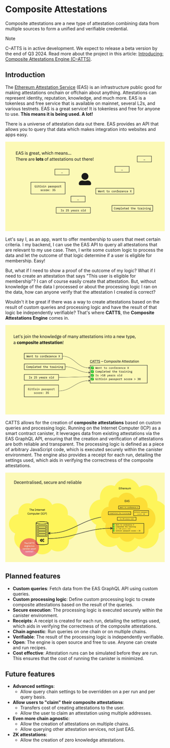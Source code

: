 #  Composite Attestations
Composite attestations are a new type of attestation combining data from multiple sources to form a unified and verifiable credential.

> [!NOTE]
> C–ATTS is in active development. We expect to release a beta version by the end of Q3 2024. Read more about the project in this article: [Introducing: Composite Attestations Engine (C–ATTS)](https://kristoferlund.se/blog/240214-catts).

## Introduction

The [Ethereum Attestation Service](https://attest.sh) (EAS) is an infrastructure public good for making attestations onchain or offchain about anything. Attestations can represent identity, reputation, knowledge, and much more. EAS is a tokenless and free service that is available on mainnet, several L2s, and various testnets. EAS is a great service! It is tokenless and free for anyone to use. **This means it is being used. A lot!**

There is a universe of attestation data out there. EAS provides an API that allows you to query that data which makes integration into websites and apps easy.

![](/images/240214-catts-2.jpg)

Let's say I, as an app, want to offer membership to users that meet certain criteria. I my backend, I can use the EAS API to query all attestations that are relevant to my use case. Then, I write some custom logic to process the data and let the outcome of that logic determine if a user is eligible for membership. Easy!

But, what if I need to show a proof of the outcome of my logic? What if I need to create an attestation that says "This user is eligible for membership"? I can of course easily create that attestation. But, without knowledge of the data I processed or about the processing logic I ran on the data, how can anyone verify that the attestation I created is correct?

Wouldn't it be great if there was a way to create attestations based on the result of custom queries and processing logic and have the result of that logic be independently verifiable? That's where **CATTS**, the **Composite Attestations Engine** comes in.

![](/images/240214-catts-3.jpg)

CATTS allows for the creation of **composite attestations** based on custom queries and processing logic. Running on the Internet Computer (ICP) as a smart contract canister, it leverages data from existing attestations via the EAS GraphQL API, ensuring that the creation and verification of attestations are both reliable and transparent. The processing logic is defined as a piece of arbitrary JavaScript code, which is executed securely within the canister environment. The engine also provides a receipt for each run, detailing the settings used, which aids in verifying the correctness of the composite attestations.

![](/images/240214-catts-5.jpg)

## Planned features

- **Custom queries**: Fetch data from the EAS GraphQL API using custom queries.
- **Custom processing logic**: Define custom processing logic to create composite attestations based on the result of the queries.
- **Secure execution**: The processing logic is executed securely within the canister environment.
- **Receipts**: A receipt is created for each run, detailing the settings used, which aids in verifying the correctness of the composite attestations.
- **Chain agnostic**: Run queries on one chain or on multiple chains.
- **Verifiable**: The result of the processing logic is independently verifiable.
- **Open**: The engine is open source and free to use. Anyone can create and run recipes.
- **Cost effective**: Attestation runs can be simulated before they are run. This ensures that the cost of running the canister is minimized.

## Future features

- **Advanced settings**:
  - Allow query chain settings to be overridden on a per run and per query basis.
- **Allow users to "claim" their composite attestations**:
  - Transfers cost of creating attestations to the user.
  - Allow the user to claim an attestation using multiple addresses.
- **Even more chain agnostic**:
  - Allow the creation of attestations on multiple chains.
  - Allow querying other attestation services, not just EAS.
- **ZK attestations**:
  - Allow the creation of zero knowledge attestations.
